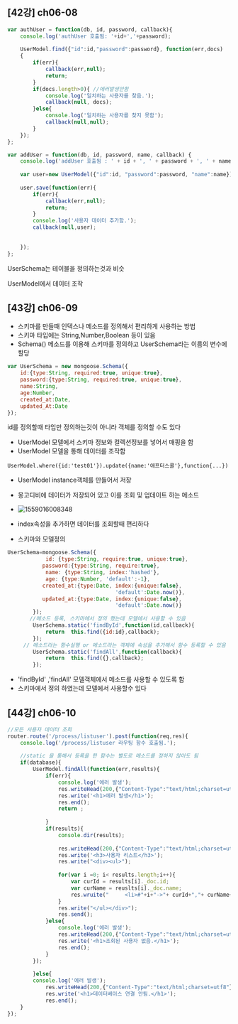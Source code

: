 ## [42강] ch06-08

```javascript
var authUser = function(db, id, password, callback){
    console.log('authUser 호출됨: '+id+','+password);    
    
    UserModel.find({"id":id,"password":password}, function(err,docs)
    {
        if(err){
            callback(err,null);
            return;
        }
        if(docs.length>0){ //에러발생안함
            console.log('일치하는 사용자를 찾음.');
            callback(null, docs);
        }else{
            console.log('일치하는 사용자를 찾지 못함');
            callback(null,null);
        }                
    });   
};

var addUser = function(db, id, password, name, callback) {
	console.log('addUser 호출됨 : ' + id + ', ' + password + ', ' + name);
	
    var user=new UserModel({"id":id, "password":password, "name":name});
    
    user.save(function(err){
        if(err){
            callback(err,null);
            return;
        }
        console.log('사용자 데이터 추가함.');
        callback(null,user);  
    
	
	});
};

```

UserSchema는 테이블을 정의하는것과 비슷

UserModel에서 데이터 조작



## [43강] ch06-09

- 스키마를 만들때 인덱스나 메소드를 정의해서 편리하게 사용하는 방법
- 스키마 타입에는 String,Number,Boolean 등이 있음
- Schema() 메소드를 이용해 스키마를 정의하고 UserSchema라는 이름의 변수에 할당

```javascript
var UserSchema = new mongoose.Schema({
    id:{type:String, required:true, unique:true}, 
    password:{type:String, required:true, unique:true},
    name:String,
    age:Number,
    created_at:Date,
    updated_At:Date
});
```

id를 정의할때 타입만 정의하는것이 아니라 객체를 정의할 수도 있다

- UserModel 모델에서 스키마 정보와 컬렉션정보를 넣어서 매핑을 함
- UserModel 모델을 통해 데이터를 조작함

```
UserModel.where({id:'test01'}).update({name:'애프터스쿨'},function{...})
```

- UserModel instance객체를 만들어서 저장
- 몽고디비에 데이터가 저장되어 있고 이를 조회 및 업데이트 하는 메소드
- ![1559016008348](C:\Users\박세영\AppData\Roaming\Typora\typora-user-images\1559016008348.png)

- index속성을 추가하면 데이터를 조회할때 편리하다
- 스키마와 모델정의

```javascript
UserSchema=mongoose.Schema({
            id: {type:String, require:true, unique:true},
           password:{type:String, require:true},
            name: {type:String, index:'hashed'},
            age: {type:Number, 'default':-1},
           created_at:{type:Date, index:{unique:false},
                                  'default':Date.now()},
           updated_at:{type:Date, index:{unique:false},
                                  'default':Date.now()}
        });
       //메소드 등록, 스키마에서 정의 했는데 모델에서 사용할 수 있음
        UserSchema.static('findById',function(id,callback){
            return  this.find({id:id},callback);
        });        
     // 메소드라는 함수실행 or 메소드라는 객체에 속성을 추가해서 함수 등록할 수 있음
        UserSchema.static('findAll',function(callback){
            return  this.find({},callback);
        });        
```

- 'findById' ,'findAll' 모델객체에서 메소드를 사용할 수 있도록 함
- 스키마에서 정의 하였는데 모델에서 사용할수 있다

## [44강] ch06-10

```javascript
//모든 사용자 데이터 조회
router.route('/process/listuser').post(function(req,res){
    console.log('/process/listuser 라우팅 함수 호출됨.');
    
    //static 을 통해서 등록을 한 함수는 별도로 메소드를 정하지 않아도 됨
    if(database){
        UserModel.findAll(function(err,results){
            if(err){
                console.log('에러 발생');
                res.writeHead(200,{"Content-Type":"text/html;charset=utf8"});
                res.write('<h1>에러 발생</h1>');
                res.end();
                return ;
                
            }
            if(results){
                console.dir(results);
                
                res.writeHead(200,{"Content-Type":"text/html;charset=utf8"});
                res.write('<h3>사용자 리스트</h3>');
                res.write("<div><ul>");
            
                for(var i =0; i< results.length;i++){
                    var curId = results[i]._doc.id;
                    var curName = reuslts[i]._doc.name;
                    res.wruite("     <li>#"+i+"->"+ curId+","+ curName+"</li>");
                }
                res.write("</ul></div>");
                res.send();
            }else{
                console.log('에러 발생');
                res.writeHead(200,{"Content-Type":"text/html;charset=utf8"});
                res.write('<h1>조회된 사용자 없음.</h1>');
                res.end();                
            }                                 
        });
        
        }else{
        console.log('에러 발생');
            res.writeHead(200,{"Content-Type":"text/html;charset=utf8"});
            res.write('<h1>데이터베이스 연결 안됨.</h1>');
            res.end();    
    }                  
});


```

